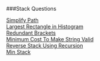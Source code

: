 ###Stack Questions

[Simplify Path](https://leetcode.com/problems/simplify-path/)<br>
[Largest Rectangle in Histogram](https://leetcode.com/problems/largest-rectangle-in-histogram/description/)<br>
[ Redundant Brackets](https://www.codingninjas.com/studio/problems/redundant-brackets_975473)<br>
[Minimum Cost To Make String Valid](https://www.codingninjas.com/studio/problems/minimum-cost-to-make-string-valid_1115770)<br>
[Reverse Stack Using Recursion](https://www.codingninjas.com/studio/problems/reverse-stack-using-recursion_631875)<br>
[Min Stack](https://leetcode.com/problems/min-stack/description/)<br>
